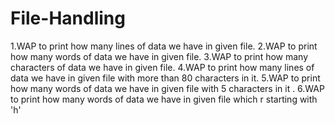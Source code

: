 # File-Handling

1.WAP to print how many lines of data we have in given file.
2.WAP to print how many words of data we have in given file.
3.WAP to print how many characters of data we have in given file.
4.WAP to print how many lines of data we have in given file with more than 80 characters in it.
5.WAP to print how many words of data we have in given file with 5 characters in it .
6.WAP to print how many words of data we have in given file which r starting with 'h'
